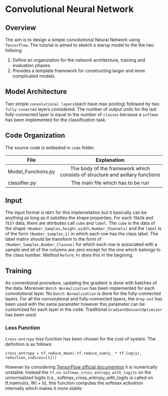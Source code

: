 # Convolutional Neural Network

## Overview

The aim is to design a simple convolutional Neural Network using `TensorFlow`. The tutorial is aimed to sketch a starup model to the the two follwing:

1. Define an organization for the network architecture, training and evaluation phases.
2. Provides a template framework for constructing larger and more complicated models.

## Model Architecture

Two simple `convolutional layers`(each have max pooling) followed by two `fully-cnnected` layers conisdered. The number of output units for the last fully-connected layer is equal to the number of `classes` becasue a `softmax` has been implemented for the classification task.

## Code Organization

The source code is embeded in `code` folder.

| File                | Explanation   |
| ------------------- |:-------------:|
| Model_Functions.py  | The body of the framework which consists of structure and axillary functions |
| classifier.py       | The main file which has to be run |

## Input

The input format is `HDF5` for this implemetation but it basically can be anything as long as it satisfies the shape properties. For each `TRAIN` and `TEST` data, there are attributes call `cube` and `label`. The `cube` is the data of the shape `(Number_Samples,height,width,Number_Channels)` and the `label` is of the form `(Number_Samples,1)` in which each row has the class label. The label matrix should be transform to the form of `(Number_Samples,Number_Classes)` for which each row is associated with a sample and all of the columns are zero except for the one which belongs to the class number. Method `Reform_Fn` does this in the begining.

## Training

As conventional procedure, updating the gradient is done with batches of the data. Moreover `Batch Normalization` has been implemented for each convolutional layer. No `Batch Normalization` is done for the fully-connected layers. For all the convolutional and fully-connected layers, the `drop-out` has been used with the same parameter however this parameter can be customized for each layer in the code. Traditional `GradientDescentOptimizer` has been used.

### Loss Function

`Cross-entropy` loss function has been chosen for the cost of system. The definition is as follows:
```
cross_entropy = tf.reduce_mean(-tf.reduce_sum(y_ * tf.log(y), reduction_indices=[1]))
```
However by considering [TensorFlow official documention](https://www.tensorflow.org/versions/r0.11/tutorials/mnist/beginners/index.html#mnist-for-ml-beginners) it is numerically unstable. Instead the `tf.nn.softmax_cross_entropy_with_logits` on the unnormalized logits (i.e.,  softmax_cross_entropy_with_logits is called on tf.matmul(x, W) + b), this function computes the softmax activation internally which makes it more stable.
